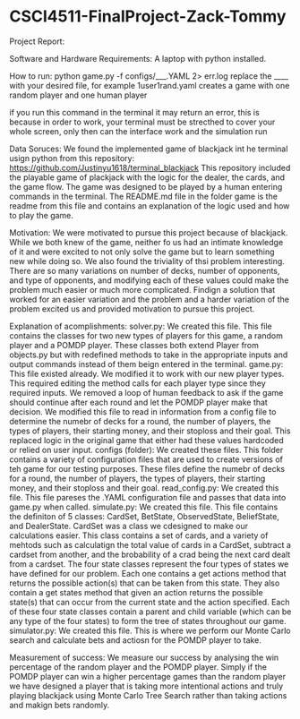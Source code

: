 # CSCI4511-FinalProject-Zack-Tommy

Project Report:

Software and Hardware Requirements:
 A laptop with python installed.

How to run:
  python game.py -f configs/___.YAML 2> err.log
  replace the ____ with your desired file, for example 1user1rand.yaml creates a game with one random player and one human player

  if you run this command in the terminal it may return an error, this is because in order to work, your terminal must be strecthed to cover your whole screen, only then can the interface work and the simulation run


Data Soruces:
 We found the implemented game of blackjack int he terminal usign python from this repository: https://github.com/Justinyu1618/terminal_blackjack
 This repository included the playable game of plackjack with the logic for the dealer, the cards, and the game flow. The game was designed to be played by a human entering commands in the terminal. The README.md file in the folder game is the readme from this file and contains an explanation of the logic used and how to play the game.

Motivation:
 We were motivated to pursue this project because of blackjack. While we both knew of the game, neither fo us had an intimate knowledge of it and were excited to not only solve the game but to learn something new while doing so. We also found the triviality of thsi problem interesting. There are so many variations on number of decks, number of opponents, and type of opponents, and modifying each of these values could make the problem much easier or much more complicated. Findign a solution that worked for an easier variation and the problem and a harder variation of the problem excited us and provided motivation to pursue this project. 

Explanation of acomplishments:
 solver.py:
  We created this file. This file contains the classes for two new types of players for this game, a random player and a POMDP player. These classes both extend Player from objects.py but with redefined methods to take in the appropriate inputs and output commands instead of them beign entered in the terminal.
 game.py:
  This file existed already. We modified it to work with our new player types. This required editing the method calls for each player type since they required inputs. We removed a loop of human feedback to ask if the game should continue after each round and let the POMDP player make that decision. We modified this file to read in information from a config file to determine the numebr of decks for a round, the number of players, the types of players, their starting money, and their stoploss and their goal. This replaced logic in the original game that either had these values hardcoded or relied on user input. 
configs (folder):
 We created these files. This folder contains a variety of configuration files that are used to create versions of teh game for our testing purposes. These files define the numebr of decks for a round, the number of players, the types of players, their starting money, and their stoploss and their goal.
read_config.py:
 We created this file. This file pareses the .YAML configuration file and passes that data into game.py when called. 
simulate.py:
 We created this file. This file contains the definiton of 5 classes: CardSet, BetState, ObservedState, BeliefState, and DealerState. CardSet was a class we cdesigned to make our calculations easier. This class contains a set of cards, and a variety of mehtods such as calculatign the total value of cards in a CardSet, subtract a cardset from another, and the brobability of a crad being the next card dealt from a cardset. The four state classes represent the four types of states we have defined for our problem. Each one contains a get actions method that returns the possible action(s) that can be taken from this state. They also contain a get states method that given an action returns the possible state(s) that can occur from the current state and the action specified. Each of these four state classes contain a parent and child variable (which can be any type of the four states) to form the tree of states throughout our game.
simulator.py:
 We created this file. This is where we perform our Monte Carlo search and calculate bets and actiosn for the POMDP player to take.   

Measurement of success:
 We measure our success by analysing the win percentage of the random player and the POMDP player. Simply if the POMDP player can win a higher percentage games than the random player we have designed a player that is taking more intentional actions and truly playing blackjack using Monte Carlo Tree Search rather than taking actions and makign bets randomly. 